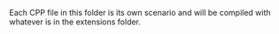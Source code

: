 Each CPP file in this folder is its own scenario and will be compiled with whatever is in the extensions folder.
